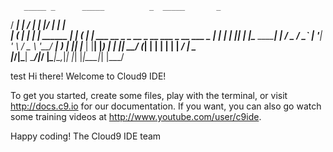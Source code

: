 
       _____ _      _____          _  _____       _                                         
  / ____| |    / ____|        | |/ ____|     | |                                        
 | (___ | |   | |   ______    | | (___ ______| |     ___  __ _ _ __ _ __   ___ _ __ ___ 
  \___ \| |   | |  |______|   | |\___ \______| |    / _ \/ _` | '__| '_ \ / _ \ '__/ __|
  ____) | |___| |____    | |__| |____) |     | |___|  __/ (_| | |  | | | |  __/ |  \__ \
 |_____/|______\_____|    \____/|_____/      |______\___|\__,_|_|  |_| |_|\___|_|  |___/
                                                                                        
                                                                                       

test
Hi there! Welcome to Cloud9 IDE!

To get you started, create some files, play with the terminal,
or visit http://docs.c9.io for our documentation.
If you want, you can also go watch some training videos at
http://www.youtube.com/user/c9ide.

Happy coding!
The Cloud9 IDE team